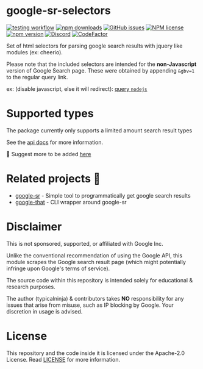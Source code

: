 # google-sr-selectors


[![testing workflow](https://github.com/typicalninja/google-sr/actions/workflows/tests.yml/badge.svg)](https://github.com/typicalninja/google-sr)
[![npm downloads](https://img.shields.io/npm/dw/google-sr-selectors)](https://www.npmjs.com/package/google-sr-selectors)
[![GitHub issues](https://img.shields.io/github/issues/typicalninja/google-sr)](https://github.com/typicalninja/google-sr/issues)
[![NPM license](https://img.shields.io/npm/l/google-sr-selectors)](https://www.npmjs.com/package/google-sr-selectors)
[![npm version](https://img.shields.io/npm/v/google-sr-selectors)](https://www.npmjs.com/package/google-sr-selectors)
[![Discord](https://img.shields.io/discord/807868280387665970)](https://discord.gg/ynwckXS9T2)
[![CodeFactor](https://www.codefactor.io/repository/github/typicalninja/google-sr/badge)](https://www.codefactor.io/repository/github/typicalninja/google-sr)

Set of html selectors for parsing google search results with jquery like modules (ex: cheerio).

Please note that the included selectors are intended for the **non-Javascript** version of Google Search page. 
These were obtained by appending `&gbv=1` to the regular query link.

ex: (disable javascript, else it will redirect): [query `nodejs`](https://www.google.com/search?hl=en&q=nodejs&gbv=1)

# Supported types

The package currently only supports a limited amount search result types

See the [api docs](https://github.com/typicalninja/google-sr/blob/master/packages/google-sr-selectors/API.md) for more information.

🌟 Suggest more to be added [here](https://github.com/typicalninja/google-sr/discussions/new?category=ideas)

# Related projects 🥂

* [google-sr](https://g-sr.vercel.app/google/sr) - Simple tool to programmatically get google search results
* [google-that](https://g-sr.vercel.app/google/that) - CLI wrapper around google-sr


# Disclaimer

This is not sponsored, supported, or affiliated with Google Inc.

Unlike the conventional recommendation of using the Google API, this module scrapes the Google search result page (which might potentially infringe upon Google's terms of service).

The source code within this repository is intended solely for educational & research purposes.

The author (typicalninja) & contributors takes **NO** responsibility for any issues that arise from misuse, such as IP blocking by Google. Your discretion in usage is advised.

# License

This repository and the code inside it is licensed under the Apache-2.0 License. Read [LICENSE](./LICENSE) for more information.